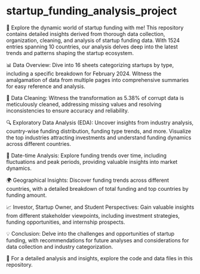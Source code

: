 # startup_funding_analysis_project

🚀 Explore the dynamic world of startup funding with me! This repository contains detailed insights derived from thorough data collection, organization, cleaning, and analysis of startup funding data. With 1524 entries spanning 10 countries, our analysis delves deep into the latest trends and patterns shaping the startup ecosystem.

📊 Data Overview: Dive into 16 sheets categorizing startups by type, including a specific breakdown for February 2024. Witness the amalgamation of data from multiple pages into comprehensive summaries for easy reference and analysis.

🧹 Data Cleaning: Witness the transformation as 5.38% of corrupt data is meticulously cleaned, addressing missing values and resolving inconsistencies to ensure accuracy and reliability.

🔍 Exploratory Data Analysis (EDA): Uncover insights from industry analysis, country-wise funding distribution, funding type trends, and more. Visualize the top industries attracting investments and understand funding dynamics across different countries.

📅 Date-time Analysis: Explore funding trends over time, including fluctuations and peak periods, providing valuable insights into market dynamics.

🌍 Geographical Insights: Discover funding trends across different countries, with a detailed breakdown of total funding and top countries by funding amount.

📈 Investor, Startup Owner, and Student Perspectives: Gain valuable insights from different stakeholder viewpoints, including investment strategies, funding opportunities, and internship prospects.

💡 Conclusion: Delve into the challenges and opportunities of startup funding, with recommendations for future analyses and considerations for data collection and industry categorization.

🔗 For a detailed analysis and insights, explore the code and data files in this repository.
